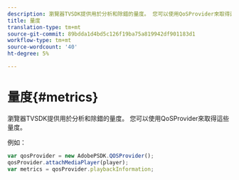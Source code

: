 ```yaml
---
description: 瀏覽器TVSDK提供用於分析和除錯的量度。 您可以使用QoSProvider來取得這些量度。
title: 量度
translation-type: tm+mt
source-git-commit: 89bdda1d4bd5c126f19ba75a819942df901183d1
workflow-type: tm+mt
source-wordcount: '40'
ht-degree: 5%

---
```



# 量度{#metrics}

瀏覽器TVSDK提供用於分析和除錯的量度。 您可以使用QoSProvider來取得這些量度。

例如：

```js
var qosProvider = new AdobePSDK.QOSProvider(); 
qosProvider.attachMediaPlayer(player); 
var metrics = qosProvider.playbackInformation;
```

